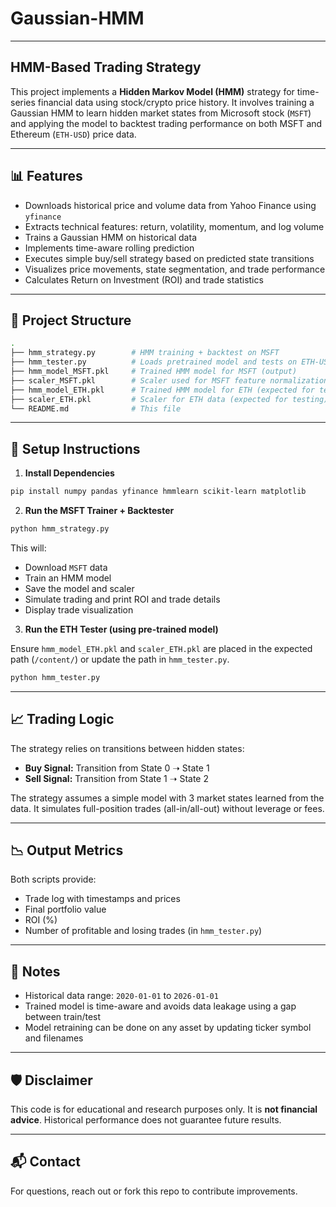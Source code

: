 # Gaussian-HMM
---

## HMM-Based Trading Strategy

This project implements a **Hidden Markov Model (HMM)** strategy for time-series financial data using stock/crypto price history. It involves training a Gaussian HMM to learn hidden market states from Microsoft stock (`MSFT`) and applying the model to backtest trading performance on both MSFT and Ethereum (`ETH-USD`) price data.

---

## 📊 Features

- Downloads historical price and volume data from Yahoo Finance using `yfinance`
- Extracts technical features: return, volatility, momentum, and log volume
- Trains a Gaussian HMM on historical data
- Implements time-aware rolling prediction
- Executes simple buy/sell strategy based on predicted state transitions
- Visualizes price movements, state segmentation, and trade performance
- Calculates Return on Investment (ROI) and trade statistics

---

## 📁 Project Structure

```bash
.
├── hmm_strategy.py        # HMM training + backtest on MSFT
├── hmm_tester.py          # Loads pretrained model and tests on ETH-USD
├── hmm_model_MSFT.pkl     # Trained HMM model for MSFT (output)
├── scaler_MSFT.pkl        # Scaler used for MSFT feature normalization (output)
├── hmm_model_ETH.pkl      # Trained HMM model for ETH (expected for testing)
├── scaler_ETH.pkl         # Scaler for ETH data (expected for testing)
└── README.md              # This file
```

---

## 🔧 Setup Instructions

1. **Install Dependencies**

```bash
pip install numpy pandas yfinance hmmlearn scikit-learn matplotlib
```

2. **Run the MSFT Trainer + Backtester**

```bash
python hmm_strategy.py
```

This will:
- Download `MSFT` data
- Train an HMM model
- Save the model and scaler
- Simulate trading and print ROI and trade details
- Display trade visualization

3. **Run the ETH Tester (using pre-trained model)**

Ensure `hmm_model_ETH.pkl` and `scaler_ETH.pkl` are placed in the expected path (`/content/`) or update the path in `hmm_tester.py`.

```bash
python hmm_tester.py
```

---

## 📈 Trading Logic

The strategy relies on transitions between hidden states:

- **Buy Signal:** Transition from State 0 ➝ State 1
- **Sell Signal:** Transition from State 1 ➝ State 2

The strategy assumes a simple model with 3 market states learned from the data. It simulates full-position trades (all-in/all-out) without leverage or fees.

---

## 📉 Output Metrics

Both scripts provide:

- Trade log with timestamps and prices
- Final portfolio value
- ROI (%)
- Number of profitable and losing trades (in `hmm_tester.py`)

---

## 📌 Notes

- Historical data range: `2020-01-01` to `2026-01-01`
- Trained model is time-aware and avoids data leakage using a gap between train/test
- Model retraining can be done on any asset by updating ticker symbol and filenames

---

## 🛡️ Disclaimer

This code is for educational and research purposes only. It is **not financial advice**. Historical performance does not guarantee future results.

---

## 📬 Contact

For questions, reach out or fork this repo to contribute improvements.
